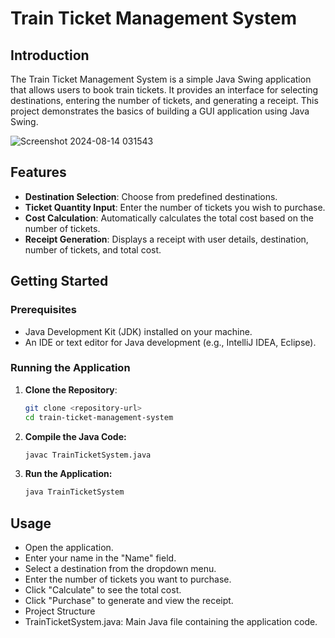 # Train Ticket Management System

## Introduction

The Train Ticket Management System is a simple Java Swing application that allows users to book train tickets. It provides an interface for selecting destinations, entering the number of tickets, and generating a receipt. This project demonstrates the basics of building a GUI application using Java Swing.

![Screenshot 2024-08-14 031543](https://github.com/user-attachments/assets/22ee956a-a2f3-4f28-b59b-5a229af39963)

## Features

- **Destination Selection**: Choose from predefined destinations.
- **Ticket Quantity Input**: Enter the number of tickets you wish to purchase.
- **Cost Calculation**: Automatically calculates the total cost based on the number of tickets.
- **Receipt Generation**: Displays a receipt with user details, destination, number of tickets, and total cost.

## Getting Started

### Prerequisites

- Java Development Kit (JDK) installed on your machine.
- An IDE or text editor for Java development (e.g., IntelliJ IDEA, Eclipse).

### Running the Application

1. **Clone the Repository**:
   ```bash
   git clone <repository-url>
   cd train-ticket-management-system

2. **Compile the Java Code:**
   ```bash
   javac TrainTicketSystem.java

3. **Run the Application:**
   ```bash
   java TrainTicketSystem

## Usage

- Open the application.
- Enter your name in the "Name" field.
- Select a destination from the dropdown menu.
- Enter the number of tickets you want to purchase.
- Click "Calculate" to see the total cost.
- Click "Purchase" to generate and view the receipt.
- Project Structure
- TrainTicketSystem.java: Main Java file containing the application code.
